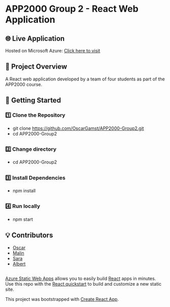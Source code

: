 # APP2000 Group 2 - React Web Application

## 🌐 Live Application
Hosted on Microsoft Azure: [Click here to visit](https://lemon-dune-0e05acc1e.4.azurestaticapps.net/)
##



## 📌 Project Overview
A React web application developed by a team of four students as part of the APP2000 course.
##



## 🚀 Getting Started
### 1️⃣ Clone the Repository
- git clone https://github.com/OscarGamst/APP2000-Group2.git  
- cd APP2000-Group2  
##



### 2️⃣ Change directory
- cd APP2000-Group2   
##



### 3️⃣ Install Dependencies
- npm install  
##



### 4️⃣ Run locally
- npm start  
##



## 💡 Contributors
- [Oscar](https://github.com/OscarGamst)
- [Malin](https://github.com/Haugsdal)
- [Sara](https://github.com/saraechk)
- [Albert](https://github.com/AlbiDota)
##

[Azure Static Web Apps](https://docs.microsoft.com/azure/static-web-apps/overview) allows you to easily build [React](https://reactjs.org/) apps in minutes. Use this repo with the [React quickstart](https://docs.microsoft.com/azure/static-web-apps/getting-started?tabs=react) to build and customize a new static site.

This project was bootstrapped with [Create React App](https://github.com/facebook/create-react-app).
